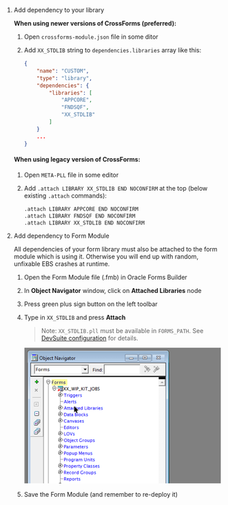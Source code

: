 1. Add dependency to your library

    **When using newer versions of CrossForms (preferred):**

    1. Open `crossforms-module.json` file in some ditor
    2. Add `XX_STDLIB` string to `dependencies.libraries` array like this:
    
        ``` json
        {
            "name": "CUSTOM",
            "type": "library",
            "dependencies": {
                "libraries": [
                    "APPCORE",
                    "FNDSQF",
                    "XX_STDLIB"
                ]
            }
            ...
        }
        ```

    #### When using legacy version of CrossForms:

    1. Open `META-PLL` file in some editor
    2. Add `.attach LIBRARY XX_STDLIB END NOCONFIRM` at the top (below existing `.attach` commands):

        ```
        .attach LIBRARY APPCORE END NOCONFIRM
        .attach LIBRARY FNDSQF END NOCONFIRM
        .attach LIBRARY XX_STDLIB END NOCONFIRM
        ```

2. Add dependency to Form Module 

    All dependencies of your form library must also be attached to the form module which is using it. Otherwise you will end up with random, unfixable EBS crashes at runtime.

    1. Open the Form Module file (.fmb) in Oracle Forms Builder
    2. In **Object Navigator** window, click on **Attached Libraries** node
    3. Press green plus sign button on the left toolbar
    4. Type in `XX_STDLIB` and press **Attach**

        > Note: `XX_STDLIB.pll` must be available in `FORMS_PATH`. See [DevSuite configuration](/devsuite-configuration.md) for details.

        ![fmb attach lib](/assets/images/fmb-attach-lib.gif)

    5. Save the Form Module (and remember to re-deploy it)

